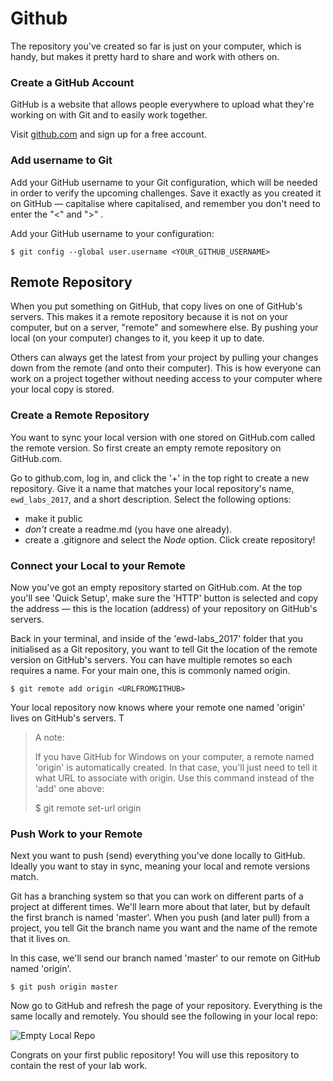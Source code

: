 # Github
The repository you've created so far is just on your computer, which is handy, but makes it pretty hard to share and work with others on.

### Create a GitHub Account
GitHub is a website that allows people everywhere to upload what they're working on with Git and to easily work together.

Visit [github.com](http://github.com) and sign up for a free account.

### Add username to Git

Add your GitHub username to your Git configuration, which will be needed in order to verify the upcoming challenges. Save it exactly as you created it on GitHub — capitalise where capitalised, and remember you don't need to enter the "<" and ">" .

Add your GitHub username to your configuration:

```$ git config --global user.username <YOUR_GITHUB_USERNAME> ```

## Remote Repository
When you put something on GitHub, that copy lives on one of GitHub's servers. This makes it a remote repository because it is not on your computer, but on a server, "remote" and somewhere else. By pushing your local (on your computer) changes to it, you keep it up to date.

Others can always get the latest from your project by pulling your changes down from the remote (and onto their computer). This is how everyone can work on a project together without needing access to your computer where your local copy is stored.

### Create a Remote Repository

You want to sync your local version with one stored on GitHub.com called the remote version. So first create an empty remote repository on GitHub.com.

Go to github.com, log in, and click the '+' in the top right to create a new repository.
Give it a name that matches your local repository's name, ``ewd_labs_2017``, and a short description.
Select the following options:
- make it public
- *don't* create a readme.md (you have one already).
- create a .gitignore and select the *Node* option.
Click create repository!

### Connect your Local to your Remote

Now you've got an empty repository started on GitHub.com. At the top you'll see 'Quick Setup', make sure the 'HTTP' button is selected and copy the address — this is the location (address) of your repository on GitHub's servers.

Back in your terminal, and inside of the 'ewd-labs_2017' folder that you initialised as a Git repository, you want to tell Git the location of the remote version on GitHub's servers. You can have multiple remotes so each requires a name. For your main one, this is commonly named origin.

```$ git remote add origin <URLFROMGITHUB>```

Your local repository now knows where your remote one named 'origin' lives on GitHub's servers. T

>    A note:
>    
>    If you have GitHub for Windows on your computer, a remote named 'origin' is automatically created. In that case, you'll just need to tell it what URL to associate with origin. Use this command instead of the 'add' one above:
>    
>    $ git remote set-url origin <URLFROMGITHUB>

### Push Work to your Remote

Next you want to push (send) everything you've done locally to GitHub. Ideally you want to stay in sync, meaning your local and remote versions match.

Git has a branching system so that you can work on different parts of a project at different times. We'll learn more about that later, but by default the first branch is named 'master'. When you push (and later pull) from a project, you tell Git the branch name you want and the name of the remote that it lives on.

In this case, we'll send our branch named 'master' to our remote on GitHub named 'origin'.

```$ git push origin master```

Now go to GitHub and refresh the page of your repository. Everything is the same locally and remotely. You should see the following in your local repo:

![Empty Local Repo](./img/git_repo_init.png)

Congrats on your first public repository! You will use this repository to contain the rest of your lab work.
